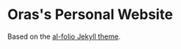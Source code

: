 # Oras's Personal Website

Based on the [al-folio Jekyll theme](https://github.com/alshedivat/al-folio).
